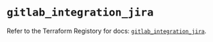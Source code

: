 # `gitlab_integration_jira`

Refer to the Terraform Registory for docs: [`gitlab_integration_jira`](https://registry.terraform.io/providers/gitlabhq/gitlab/16.2.0/docs/resources/integration_jira).
